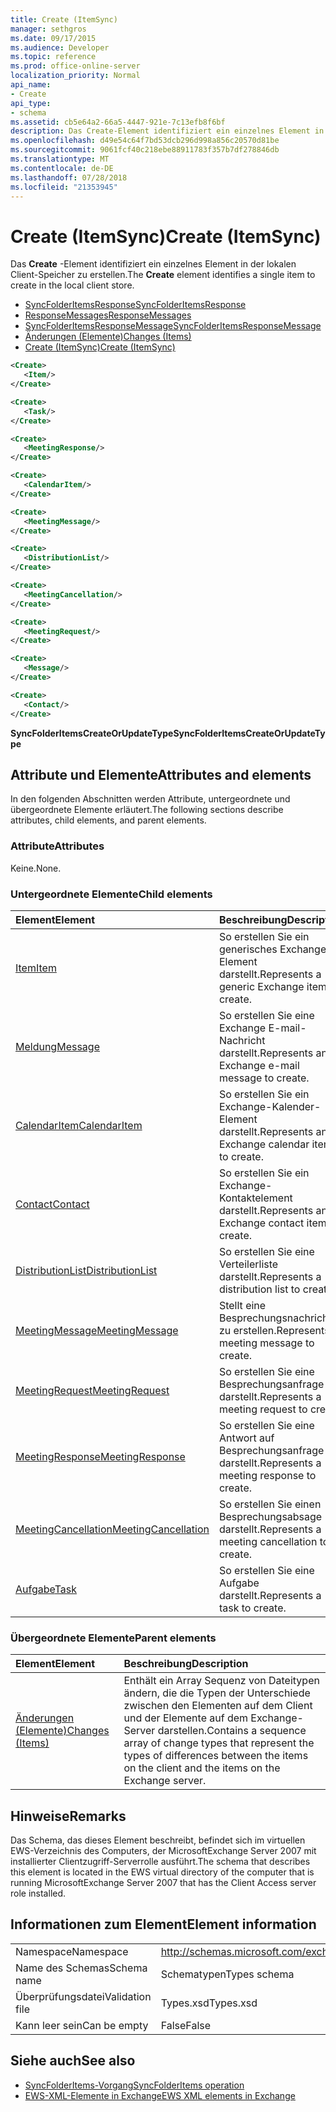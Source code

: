 ```yaml
---
title: Create (ItemSync)
manager: sethgros
ms.date: 09/17/2015
ms.audience: Developer
ms.topic: reference
ms.prod: office-online-server
localization_priority: Normal
api_name:
- Create
api_type:
- schema
ms.assetid: cb5e64a2-66a5-4447-921e-7c13efb8f6bf
description: Das Create-Element identifiziert ein einzelnes Element in der lokalen Client-Speicher zu erstellen.
ms.openlocfilehash: d49e54c64f7bd53dcb296d998a856c20570d81be
ms.sourcegitcommit: 9061fcf40c218ebe88911783f357b7df278846db
ms.translationtype: MT
ms.contentlocale: de-DE
ms.lasthandoff: 07/28/2018
ms.locfileid: "21353945"
---
```

# <a name="create-itemsync"></a><span data-ttu-id="6540a-103">Create (ItemSync)</span><span class="sxs-lookup"><span data-stu-id="6540a-103">Create (ItemSync)</span></span>

<span data-ttu-id="6540a-104">Das **Create** -Element identifiziert ein einzelnes Element in der lokalen Client-Speicher zu erstellen.</span><span class="sxs-lookup"><span data-stu-id="6540a-104">The **Create** element identifies a single item to create in the local client store.</span></span> 
  
- [<span data-ttu-id="6540a-105">SyncFolderItemsResponse</span><span class="sxs-lookup"><span data-stu-id="6540a-105">SyncFolderItemsResponse</span></span>](syncfolderitemsresponse.md) 
- [<span data-ttu-id="6540a-106">ResponseMessages</span><span class="sxs-lookup"><span data-stu-id="6540a-106">ResponseMessages</span></span>](responsemessages.md) 
- [<span data-ttu-id="6540a-107">SyncFolderItemsResponseMessage</span><span class="sxs-lookup"><span data-stu-id="6540a-107">SyncFolderItemsResponseMessage</span></span>](syncfolderitemsresponsemessage.md) 
- [<span data-ttu-id="6540a-108">Änderungen (Elemente)</span><span class="sxs-lookup"><span data-stu-id="6540a-108">Changes (Items)</span></span>](changes-items.md) 
- [<span data-ttu-id="6540a-109">Create (ItemSync)</span><span class="sxs-lookup"><span data-stu-id="6540a-109">Create (ItemSync)</span></span>](create-itemsync.md)
  
```xml
<Create>
   <Item/>
</Create>
```

```xml
<Create>
   <Task/> 
</Create>
```

```xml
<Create>
   <MeetingResponse/>
</Create>
```

```xml
<Create>
   <CalendarItem/>
</Create>
```

```xml
<Create>
   <MeetingMessage/>
</Create>
```

```xml
<Create>
   <DistributionList/>
</Create>
```

```xml
<Create>
   <MeetingCancellation/>
</Create>
```

```xml
<Create>
   <MeetingRequest/> 
</Create>
```

```xml
<Create>
   <Message/> 
</Create>
```

```xml
<Create>
   <Contact/> 
</Create>
```

<span data-ttu-id="6540a-110">**SyncFolderItemsCreateOrUpdateType**</span><span class="sxs-lookup"><span data-stu-id="6540a-110">**SyncFolderItemsCreateOrUpdateType**</span></span>

## <a name="attributes-and-elements"></a><span data-ttu-id="6540a-111">Attribute und Elemente</span><span class="sxs-lookup"><span data-stu-id="6540a-111">Attributes and elements</span></span>

<span data-ttu-id="6540a-112">In den folgenden Abschnitten werden Attribute, untergeordnete und übergeordnete Elemente erläutert.</span><span class="sxs-lookup"><span data-stu-id="6540a-112">The following sections describe attributes, child elements, and parent elements.</span></span>
  
### <a name="attributes"></a><span data-ttu-id="6540a-113">Attribute</span><span class="sxs-lookup"><span data-stu-id="6540a-113">Attributes</span></span>

<span data-ttu-id="6540a-114">Keine.</span><span class="sxs-lookup"><span data-stu-id="6540a-114">None.</span></span>
  
### <a name="child-elements"></a><span data-ttu-id="6540a-115">Untergeordnete Elemente</span><span class="sxs-lookup"><span data-stu-id="6540a-115">Child elements</span></span>

|<span data-ttu-id="6540a-116">**Element**</span><span class="sxs-lookup"><span data-stu-id="6540a-116">**Element**</span></span>|<span data-ttu-id="6540a-117">**Beschreibung**</span><span class="sxs-lookup"><span data-stu-id="6540a-117">**Description**</span></span>|
|:-----|:-----|
|[<span data-ttu-id="6540a-118">Item</span><span class="sxs-lookup"><span data-stu-id="6540a-118">Item</span></span>](item.md) <br/> |<span data-ttu-id="6540a-119">So erstellen Sie ein generisches Exchange-Element darstellt.</span><span class="sxs-lookup"><span data-stu-id="6540a-119">Represents a generic Exchange item to create.</span></span>  <br/> |
|[<span data-ttu-id="6540a-120">Meldung</span><span class="sxs-lookup"><span data-stu-id="6540a-120">Message</span></span>](message-ex15websvcsotherref.md) <br/> |<span data-ttu-id="6540a-121">So erstellen Sie eine Exchange E-mail-Nachricht darstellt.</span><span class="sxs-lookup"><span data-stu-id="6540a-121">Represents an Exchange e-mail message to create.</span></span>  <br/> |
|[<span data-ttu-id="6540a-122">CalendarItem</span><span class="sxs-lookup"><span data-stu-id="6540a-122">CalendarItem</span></span>](calendaritem.md) <br/> |<span data-ttu-id="6540a-123">So erstellen Sie ein Exchange-Kalender-Element darstellt.</span><span class="sxs-lookup"><span data-stu-id="6540a-123">Represents an Exchange calendar item to create.</span></span>  <br/> |
|[<span data-ttu-id="6540a-124">Contact</span><span class="sxs-lookup"><span data-stu-id="6540a-124">Contact</span></span>](contact.md) <br/> |<span data-ttu-id="6540a-125">So erstellen Sie ein Exchange-Kontaktelement darstellt.</span><span class="sxs-lookup"><span data-stu-id="6540a-125">Represents an Exchange contact item to create.</span></span>  <br/> |
|[<span data-ttu-id="6540a-126">DistributionList</span><span class="sxs-lookup"><span data-stu-id="6540a-126">DistributionList</span></span>](distributionlist.md) <br/> |<span data-ttu-id="6540a-127">So erstellen Sie eine Verteilerliste darstellt.</span><span class="sxs-lookup"><span data-stu-id="6540a-127">Represents a distribution list to create.</span></span>  <br/> |
|[<span data-ttu-id="6540a-128">MeetingMessage</span><span class="sxs-lookup"><span data-stu-id="6540a-128">MeetingMessage</span></span>](meetingmessage.md) <br/> |<span data-ttu-id="6540a-129">Stellt eine Besprechungsnachricht zu erstellen.</span><span class="sxs-lookup"><span data-stu-id="6540a-129">Represents a meeting message to create.</span></span>  <br/> |
|[<span data-ttu-id="6540a-130">MeetingRequest</span><span class="sxs-lookup"><span data-stu-id="6540a-130">MeetingRequest</span></span>](meetingrequest.md) <br/> |<span data-ttu-id="6540a-131">So erstellen Sie eine Besprechungsanfrage darstellt.</span><span class="sxs-lookup"><span data-stu-id="6540a-131">Represents a meeting request to create.</span></span>  <br/> |
|[<span data-ttu-id="6540a-132">MeetingResponse</span><span class="sxs-lookup"><span data-stu-id="6540a-132">MeetingResponse</span></span>](meetingresponse.md) <br/> |<span data-ttu-id="6540a-133">So erstellen Sie eine Antwort auf Besprechungsanfrage darstellt.</span><span class="sxs-lookup"><span data-stu-id="6540a-133">Represents a meeting response to create.</span></span>  <br/> |
|[<span data-ttu-id="6540a-134">MeetingCancellation</span><span class="sxs-lookup"><span data-stu-id="6540a-134">MeetingCancellation</span></span>](meetingcancellation.md) <br/> |<span data-ttu-id="6540a-135">So erstellen Sie einen Besprechungsabsage darstellt.</span><span class="sxs-lookup"><span data-stu-id="6540a-135">Represents a meeting cancellation to create.</span></span>  <br/> |
|[<span data-ttu-id="6540a-136">Aufgabe</span><span class="sxs-lookup"><span data-stu-id="6540a-136">Task</span></span>](task.md) <br/> |<span data-ttu-id="6540a-137">So erstellen Sie eine Aufgabe darstellt.</span><span class="sxs-lookup"><span data-stu-id="6540a-137">Represents a task to create.</span></span>  <br/> |
   
### <a name="parent-elements"></a><span data-ttu-id="6540a-138">Übergeordnete Elemente</span><span class="sxs-lookup"><span data-stu-id="6540a-138">Parent elements</span></span>

|<span data-ttu-id="6540a-139">**Element**</span><span class="sxs-lookup"><span data-stu-id="6540a-139">**Element**</span></span>|<span data-ttu-id="6540a-140">**Beschreibung**</span><span class="sxs-lookup"><span data-stu-id="6540a-140">**Description**</span></span>|
|:-----|:-----|
|[<span data-ttu-id="6540a-141">Änderungen (Elemente)</span><span class="sxs-lookup"><span data-stu-id="6540a-141">Changes (Items)</span></span>](changes-items.md) <br/> |<span data-ttu-id="6540a-142">Enthält ein Array Sequenz von Dateitypen ändern, die die Typen der Unterschiede zwischen den Elementen auf dem Client und der Elemente auf dem Exchange-Server darstellen.</span><span class="sxs-lookup"><span data-stu-id="6540a-142">Contains a sequence array of change types that represent the types of differences between the items on the client and the items on the Exchange server.</span></span>  <br/> |
   
## <a name="remarks"></a><span data-ttu-id="6540a-143">Hinweise</span><span class="sxs-lookup"><span data-stu-id="6540a-143">Remarks</span></span>

<span data-ttu-id="6540a-144">Das Schema, das dieses Element beschreibt, befindet sich im virtuellen EWS-Verzeichnis des Computers, der MicrosoftExchange Server 2007 mit installierter Clientzugriff-Serverrolle ausführt.</span><span class="sxs-lookup"><span data-stu-id="6540a-144">The schema that describes this element is located in the EWS virtual directory of the computer that is running MicrosoftExchange Server 2007 that has the Client Access server role installed.</span></span>
  
## <a name="element-information"></a><span data-ttu-id="6540a-145">Informationen zum Element</span><span class="sxs-lookup"><span data-stu-id="6540a-145">Element information</span></span>

|||
|:-----|:-----|
|<span data-ttu-id="6540a-146">Namespace</span><span class="sxs-lookup"><span data-stu-id="6540a-146">Namespace</span></span>  <br/> |http://schemas.microsoft.com/exchange/services/2006/types  <br/> |
|<span data-ttu-id="6540a-147">Name des Schemas</span><span class="sxs-lookup"><span data-stu-id="6540a-147">Schema name</span></span>  <br/> |<span data-ttu-id="6540a-148">Schematypen</span><span class="sxs-lookup"><span data-stu-id="6540a-148">Types schema</span></span>  <br/> |
|<span data-ttu-id="6540a-149">Überprüfungsdatei</span><span class="sxs-lookup"><span data-stu-id="6540a-149">Validation file</span></span>  <br/> |<span data-ttu-id="6540a-150">Types.xsd</span><span class="sxs-lookup"><span data-stu-id="6540a-150">Types.xsd</span></span>  <br/> |
|<span data-ttu-id="6540a-151">Kann leer sein</span><span class="sxs-lookup"><span data-stu-id="6540a-151">Can be empty</span></span>  <br/> |<span data-ttu-id="6540a-152">False</span><span class="sxs-lookup"><span data-stu-id="6540a-152">False</span></span>  <br/> |
   
## <a name="see-also"></a><span data-ttu-id="6540a-153">Siehe auch</span><span class="sxs-lookup"><span data-stu-id="6540a-153">See also</span></span>

- [<span data-ttu-id="6540a-154">SyncFolderItems-Vorgang</span><span class="sxs-lookup"><span data-stu-id="6540a-154">SyncFolderItems operation</span></span>](syncfolderitems-operation.md)
- [<span data-ttu-id="6540a-155">EWS-XML-Elemente in Exchange</span><span class="sxs-lookup"><span data-stu-id="6540a-155">EWS XML elements in Exchange</span></span>](ews-xml-elements-in-exchange.md)

